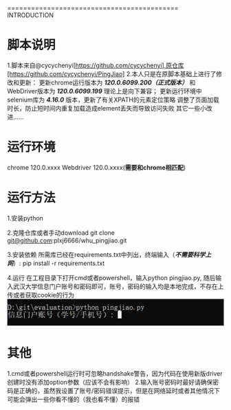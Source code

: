 ===========================================
INTRODUCTION

# 脚本说明
1.脚本来自@cycychenyi[https://github.com/cycychenyi],原仓库[https://github.com/cycychenyi/PingJiao]
2.本人只是在原脚本基础上进行了修改和更新：
    更新chrome运行版本为 ***120.0.6099.200（正式版本）*** 和WebDriver版本为 ***120.0.6099.199***
    理论上是向下兼容；
    更新运行环境中selenium库为 ***4.16.0*** 版本，更新了有关XPATH的元素定位策略
    调整了页面加载时长，防止短时间内重复加载造成element丢失而导致访问失败
    其它一些小改进......

# 运行环境
chrome 120.0.xxxx 
Webdriver 120.0.xxxx(**需要和chrome相匹配**)

# 运行方法
1.安装python

2.克隆仓库或者手动download
git clone git@github.com:plxj6666/whu_pingjiao.git

3.安装依赖
所需库已经在requirements.txt中列出，终端输入（***不需要科学上网***）:
pip install -r requirements.txt

4.运行
在工程目录下打开cmd或者powershell，输入python pingjiao.py, 随后输入武汉大学信息门户账号和密码即可，账号，密码的输入均是本地完成，不存在上传或者获取cookie的行为
![Alt text](./evaluation/image/image-1.png)

# 其他
1.cmd或者powershell运行时可忽略handshake警告，因为代码在使用新版driver创建时没有添加option参数（应该不会有影响）
2.输入账号密码时最好请确保密码是正确的，虽然我设置了账号/密码错误提示，但是在网络延时或者其他情况下可能会弹出一些你看不懂的（我也看不懂）的报错
